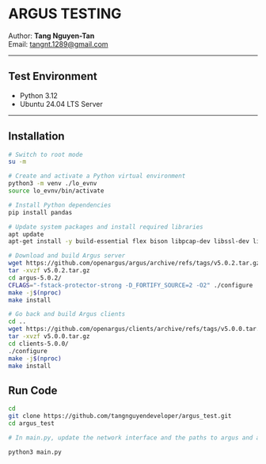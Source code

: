 # ARGUS TESTING

Author: **Tang Nguyen-Tan**  
Email: [tangnt.1289@gmail.com](mailto:tangnt.1289@gmail.com)

---

## Test Environment

- Python 3.12
- Ubuntu 24.04 LTS Server

---

## Installation

```bash
# Switch to root mode
su -m

# Create and activate a Python virtual environment
python3 -m venv ./lo_evnv
source lo_evnv/bin/activate

# Install Python dependencies
pip install pandas

# Update system packages and install required libraries
apt update
apt-get install -y build-essential flex bison libpcap-dev libssl-dev libtirpc-dev wget git

# Download and build Argus server
wget https://github.com/openargus/argus/archive/refs/tags/v5.0.2.tar.gz
tar -xvzf v5.0.2.tar.gz
cd argus-5.0.2/
CFLAGS="-fstack-protector-strong -D_FORTIFY_SOURCE=2 -O2" ./configure
make -j$(nproc)
make install

# Go back and build Argus clients
cd ..
wget https://github.com/openargus/clients/archive/refs/tags/v5.0.0.tar.gz
tar -xvzf v5.0.0.tar.gz
cd clients-5.0.0/
./configure
make -j$(nproc)
make install

```

## Run Code

```bash
cd
git clone https://github.com/tangnguyendeveloper/argus_test.git
cd argus_test

# In main.py, update the network interface and the paths to argus and ar.

python3 main.py

```
